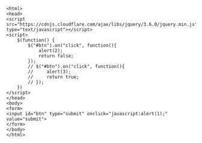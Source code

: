 

    <html>
    <head>
    <script src="https://cdnjs.cloudflare.com/ajax/libs/jquery/3.6.0/jquery.min.js" type="text/javascript"></script>
    <script>
        $(function() {
            $("#btn").on("click", function(){
                alert(2);
                return false;
            });
            // $("#btn").on("click", function(){
            //     alert(3);
            //     return true;
            // });
        })
    </script>
    </head>
    <body>
    <form>
    <input id="btn" type="submit" onclick="javascript:alert(1);" value="submit">
    </form>
    </body>
    </html>